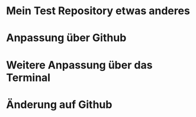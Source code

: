 # Mein Test Repository etwas anderes
# Anpassung über Github
# Weitere Anpassung über das Terminal
# Änderung auf Github
